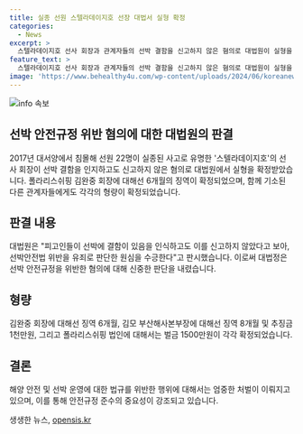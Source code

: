 ```yaml
---
title: 실종 선원 스텔라데이지호 선장 대법서 실형 확정
categories:
  - News
excerpt: >
  스텔라데이지호 선사 회장과 관계자들의 선박 결함을 신고하지 않은 혐의로 대법원이 실형을 확정했다. 2017년 대서양에서 침몰하여 22명의 선원이 실종된 스텔라데이지호는 결함 발생 사실을 알고도 신고하지 않아 기소됐다. 대법원은 이를 선박안전법 위반으로 인정하고 원심을 수긍하며 실형을 확정했다. 회장에게는 징역 6개월을 선고하고, 부산해사본부장과 법인에게도 각각 형량이 선고되었다. 
feature_text: >
  스텔라데이지호 선사 회장과 관계자들의 선박 결함을 신고하지 않은 혐의로 대법원이 실형을 확정했다. 2017년 대서양에서 침몰하여 22명의 선원이 실종된 스텔라데이지호는 결함 발생 사실을 알고도 신고하지 않아 기소됐다. 대법원은 이를 선박안전법 위반으로 인정하고 원심을 수긍하며 실형을 확정했다. 회장에게는 징역 6개월을 선고하고, 부산해사본부장과 법인에게도 각각 형량이 선고되었다. 
image: 'https://www.behealthy4u.com/wp-content/uploads/2024/06/koreanews.jpg'
---
```


<p><img src="https://www.behealthy4u.com/wp-content/uploads/2024/06/koreanews.jpg" alt="info 속보" /></p>

<h2 data-ke-size="size26">선박 안전규정 위반 혐의에 대한 대법원의 판결</h2>

<p data-ke-size="size16">2017년 대서양에서 침몰해 선원 22명이 실종된 사고로 유명한 '스텔라데이지호'의 선사 회장이 선박 결함을 인지하고도 신고하지 않은 혐의로 대법원에서 실형을 확정받았습니다. 폴라리스쉬핑 김완중 회장에 대해선 6개월의 징역이 확정되었으며, 함께 기소된 다른 관계자들에게도 각각의 형량이 확정되었습니다.</p>

<h2 data-ke-size="size24">판결 내용</h2>

<p data-ke-size="size16">대법원은 "피고인들이 선박에 결함이 있음을 인식하고도 이를 신고하지 않았다고 보아, 선박안전법 위반을 유죄로 판단한 원심을 수긍한다"고 판시했습니다. 이로써 대법정은 선박 안전규정을 위반한 혐의에 대해 신중한 판단을 내렸습니다.</p>

<h2 data-ke-size="size24">형량</h2>

<p data-ke-size="size16">김완중 회장에 대해선 징역 6개월, 김모 부산해사본부장에 대해선 징역 8개월 및 추징금 1천만원, 그리고 폴라리스쉬핑 법인에 대해서는 벌금 1500만원이 각각 확정되었습니다.</p>

<h2 data-ke-size="size24">결론</h2>

<p data-ke-size="size16">해양 안전 및 선박 운영에 대한 법규를 위반한 행위에 대해서는 엄중한 처벌이 이뤄지고 있으며, 이를 통해 안전규정 준수의 중요성이 강조되고 있습니다.</p>
생생한 뉴스, <a href="https://opensis.kr" rel="dofollow">opensis.kr</a>


